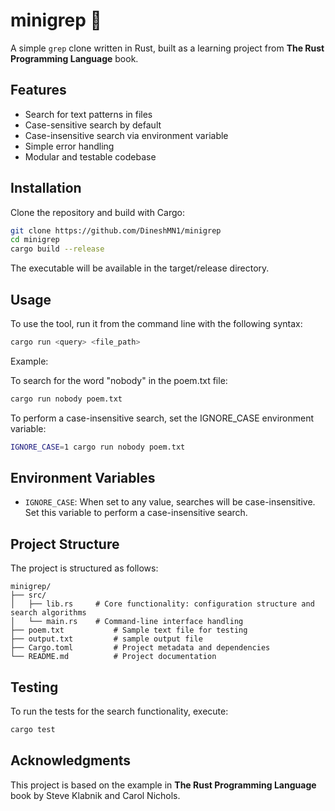 # minigrep 🦀

A simple `grep` clone written in Rust, built as a learning project from **The Rust Programming Language** book.

## Features

- Search for text patterns in files
- Case-sensitive search by default
- Case-insensitive search via environment variable
- Simple error handling
- Modular and testable codebase

## Installation

Clone the repository and build with Cargo:
```bash
git clone https://github.com/DineshMN1/minigrep
cd minigrep
cargo build --release
```

The executable will be available in the target/release directory.

## Usage

To use the tool, run it from the command line with the following syntax:
```bash
cargo run <query> <file_path>
```

Example:

To search for the word "nobody" in the poem.txt file:
```bash
cargo run nobody poem.txt
```

To perform a case-insensitive search, set the IGNORE_CASE environment variable:
```bash
IGNORE_CASE=1 cargo run nobody poem.txt
```

## Environment Variables

- `IGNORE_CASE`: When set to any value, searches will be case-insensitive. Set this variable to perform a case-insensitive search.

## Project Structure

The project is structured as follows:
```
minigrep/
├── src/
│   ├── lib.rs     # Core functionality: configuration structure and search algorithms
│   └── main.rs    # Command-line interface handling
├── poem.txt           # Sample text file for testing
├── output.txt         # sample output file
├── Cargo.toml         # Project metadata and dependencies
└── README.md          # Project documentation
```

## Testing

To run the tests for the search functionality, execute:
```bash
cargo test
```

## Acknowledgments

This project is based on the example in **The Rust Programming Language** book by Steve Klabnik and Carol Nichols.